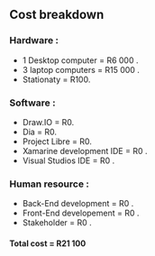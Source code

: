 ## Cost breakdown
### Hardware :
- 1 Desktop computer = R6 000 .
- 3 laptop computers = R15 000 .
- Stationaty = R100.

### Software :
- Draw.IO = R0.
- Dia = R0.
- Project Libre = R0.
- Xamarine development IDE = R0 .
- Visual Studios IDE = R0 .

### Human resource :
- Back-End development = R0 .
- Front-End developement = R0 .
- Stakeholder = R0 .

#### Total cost = R21 100